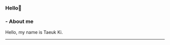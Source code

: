 ### Hello👋

### - About me
Hello, my name is Taeuk Ki.


* * *
<!--
   
![Anurag's GitHub stats](https://github-readme-stats.vercel.app/api?username=KiTaeUk&&show_icons=true&theme=dark)

--!>

<!--
**KiTaeUK/KiTaeUk** is a ✨ _special_ ✨ repository because its `README.md` (this file) appears on your GitHub profile.

Here are some ideas to get you started:

- 🔭 I’m currently working on ...
- 🌱 I’m currently learning ...
- 👯 I’m looking to collaborate on ...
- 🤔 I’m looking for help with ...
- 💬 Ask me about ...
- 📫 How to reach me: ...
- 😄 Pronouns: ...
- ⚡ Fun fact: ...
-->
